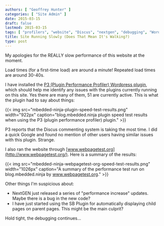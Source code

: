 ```yaml
---
authors: [ "Geoffrey Hunter" ]
categories: [ "Site Admin" ]
date: 2015-03-15
draft: false
lastmod: 2015-03-15
tags: [ "profilers", "website", "Discus", "nextgen", "debugging", "Wordpress", "performance", "tests", "plugin" ]
title: Site Running Slowly (Does That Mean It's Walking?)
type: post
---
```


My apologies for the REALLY slow performance of this website at the moment.

Load times (for a first-time load) are around a minute! Repeated load times are around 30-40s.

I have installed the [P3 (Plugin Performance Profiler) Wordpress plugin](https://wordpress.org/plugins/p3-profiler/), which should help me identify any issues with the plugins currently running on this site. Yes there are many of them, 51 are currently active. This is what the plugin had to say about things:

{{< img src="mbedded-ninja-plugin-speed-test-results.png" width="922px" caption="blog.mbedded.ninja plugin speed test results when using the P3 (plugin performance profiler) plugin."  >}}

P3 reports that the Discus commenting system is taking the most time. I did a quick Google and found no mention of other users having similar issues with this plugin. Strange.

I also ran the website through [www.webpagetest.org](http://www.webpagetest.org/). Here is a summary of the results:

{{< img src="mbedded-ninja-webpagetest-org-speed-test-results.png" width="1026px" caption="A summary of the performance test run on blog.mbedded.ninja by www.webpagetest.org."  >}}

Other things I'm suspicious about:

* NextGEN just released a series of "performance increase" updates. Maybe there is a bug in the new code?
* I have just started using the SB Plugin for automatically displaying child pages on parent pages. This might be the main culprit?

Hold tight, the debugging continues...

